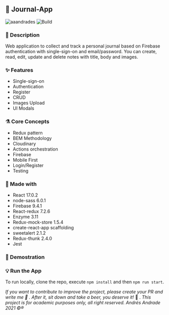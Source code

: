 ## :rocket: Journal-App

![aaandrades](https://img.shields.io/badge/-Frontend-orange)
![Build](https://img.shields.io/badge/-Working-brightgreen)

### :memo: Description
Web application to collect and track a personal journal based on Firebase authentication with single-sign-on and email/password. You can create, read, edit, update and delete notes with title, body and images.
### :sparkles: Features
- Single-sign-on
- Authentication
- Register
- CRUD
- Images Upload
- UI Modals
### :alembic: Core Concepts
- Redux pattern
- BEM Methodology
- Cloudinary
- Actions orchestration
- Firebase
- Mobile First
- Login/Register
- Testing
### :construction: Made with
- React 17.0.2
- node-sass 6.0.1
- Firebase 9.4.1
- React-redux 7.2.6
- Enzyme 3.11
- Redux-mock-store 1.5.4
- create-react-app scaffolding
- sweetalert 2.1.2
- Redux-thunk 2.4.0
- Jest
### :hammer: Demostration

### :bulb: Run the App
To run locally, clone the repo, execute ```npm install``` and then ```npm run start```.

*If you want to contribute to improve the project, please create your PR and write me :speech_balloon: . After it, sit down and take a beer, you deserve it!* :beers: .
*This project is for academic purposes only, all right reserved. Andrés Andrade 2021 :copyright::registered:*
